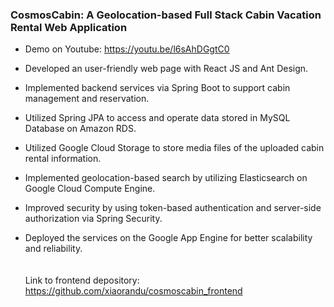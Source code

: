 ### CosmosCabin: A Geolocation-based Full Stack Cabin Vacation Rental Web Application  

* Demo on Youtube: https://youtu.be/l6sAhDGgtC0

* Developed an user-friendly web page with React JS and Ant Design.

* Implemented backend services via Spring Boot to support cabin management and reservation. 

* Utilized Spring JPA to access and operate data stored in MySQL Database on Amazon RDS.

* Utilized Google Cloud Storage to store media files of the uploaded cabin rental information.

* Implemented geolocation-based search by utilizing Elasticsearch on Google Cloud Compute Engine.

* Improved security by using token-based authentication and server-side authorization via Spring Security.

* Deployed the services on the Google App Engine for better scalability and reliability.
  \
  \
  \
  Link to frontend depository: https://github.com/xiaorandu/cosmoscabin_frontend
